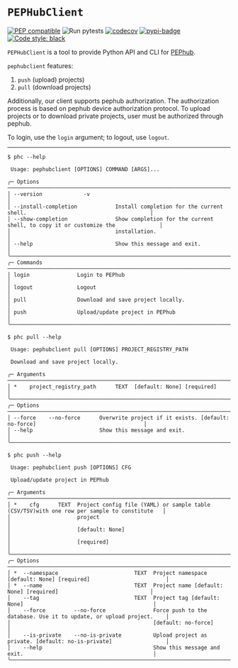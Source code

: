 # `PEPHubClient`

[![PEP compatible](https://pepkit.github.io/img/PEP-compatible-green.svg)](https://pepkit.github.io)
![Run pytests](https://github.com/pepkit/pephubclient/workflows/Run%20pytests/badge.svg)
[![codecov](https://codecov.io/gh/pepkit/pephubclient/branch/dev/graph/badge.svg)](https://codecov.io/gh/pepkit/pephubclient)
[![pypi-badge](https://img.shields.io/pypi/v/pephubclient)](https://pypi.org/project/pephubclient)
[![Code style: black](https://img.shields.io/badge/code%20style-black-000000.svg)](https://github.com/psf/black)

`PEPHubClient` is a tool to provide Python API and CLI for [PEPhub](https://pephub.databio.org).

`pephubclient` features: 
1) `push` (upload) projects)
2) `pull` (download projects)

Additionally, our client supports pephub authorization.
The authorization process is based on pephub device authorization protocol.
To upload projects or to download private projects, user must be authorized through pephub.

To login, use the `login` argument; to logout, use `logout`.

----
```text
$ phc --help
                                                                                                                   
 Usage: pephubclient [OPTIONS] COMMAND [ARGS]...                                                                   
                                                                                                                   
╭─ Options ───────────────────────────────────────────────────────────────────────────────────────────────────────╮
│ --version             -v                                                                                        │
│ --install-completion            Install completion for the current shell.                                       │
│ --show-completion               Show completion for the current shell, to copy it or customize the              │
│                                 installation.                                                                   │
│ --help                          Show this message and exit.                                                     │
╰─────────────────────────────────────────────────────────────────────────────────────────────────────────────────╯
╭─ Commands ──────────────────────────────────────────────────────────────────────────────────────────────────────╮
│ login               Login to PEPhub                                                                             │
│ logout              Logout                                                                                      │
│ pull                Download and save project locally.                                                          │
│ push                Upload/update project in PEPhub                                                             │
╰─────────────────────────────────────────────────────────────────────────────────────────────────────────────────╯
```

```text
$ phc pull --help
                                                                                                                   
 Usage: pephubclient pull [OPTIONS] PROJECT_REGISTRY_PATH                                                          
                                                                                                                   
 Download and save project locally.                                                                                
                                                                                                                   
╭─ Arguments ─────────────────────────────────────────────────────────────────────────────────────────────────────╮
│ *    project_registry_path      TEXT  [default: None] [required]                                                │
╰─────────────────────────────────────────────────────────────────────────────────────────────────────────────────╯
╭─ Options ───────────────────────────────────────────────────────────────────────────────────────────────────────╮
│ --force    --no-force      Overwrite project if it exists. [default: no-force]                                  │
│ --help                     Show this message and exit.                                                          │
╰─────────────────────────────────────────────────────────────────────────────────────────────────────────────────╯
```

```text
$ phc push --help
                                                                                                                   
 Usage: pephubclient push [OPTIONS] CFG                                                                            
                                                                                                                   
 Upload/update project in PEPhub                                                                                   
                                                                                                                   
╭─ Arguments ─────────────────────────────────────────────────────────────────────────────────────────────────────╮
│ *    cfg      TEXT  Project config file (YAML) or sample table (CSV/TSV)with one row per sample to constitute   │
│                     project                                                                                     │
│                     [default: None]                                                                             │
│                     [required]                                                                                  │
╰─────────────────────────────────────────────────────────────────────────────────────────────────────────────────╯
╭─ Options ───────────────────────────────────────────────────────────────────────────────────────────────────────╮
│ *  --namespace                        TEXT  Project namespace [default: None] [required]                        │
│ *  --name                             TEXT  Project name [default: None] [required]                             │
│    --tag                              TEXT  Project tag [default: None]                                         │
│    --force         --no-force               Force push to the database. Use it to update, or upload project.    │
│                                             [default: no-force]                                                 │
│    --is-private    --no-is-private          Upload project as private. [default: no-is-private]                 │
│    --help                                   Show this message and exit.                                         │
╰─────────────────────────────────────────────────────────────────────────────────────────────────────────────────╯

```